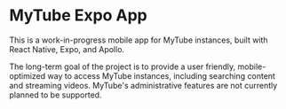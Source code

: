 # MyTube Expo App

This is a work-in-progress mobile app for MyTube instances, built with React Native, Expo, and Apollo.

The long-term goal of the project is to provide a user friendly, mobile-optimized way to access MyTube instances, including searching content and streaming videos. MyTube's administrative features are not currently planned to be supported.
